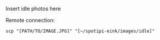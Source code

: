 Insert idle photos here

Remote connection:
```
scp "[PATH/TO/IMAGE.JPG]" "[~/spotipi-eink/images/idle]"
